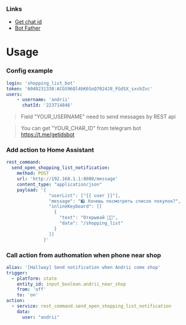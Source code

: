 ### Links
- [Get chat id](https://t.me/getidsbot)
- [Bot Father](https://t.me/BotFather)


# Usage
### Config example

```yaml
login: 'shopping_list_bot'
token: '6040231338:ACGS96Ql4bK6SoQ7024J8_FGdSX_sxshZvc'
users:
    - username: 'andrii'
      chatId: '223714846' 
```

> Field "YOUR_USERNAME" need to send messages by REST api

> You can get "YOUR_CHAR_ID" from telegram bot https://t.me/getidsbot 

### Add action to Home Assistant

```yaml
rest_command:
  send_open_shopping_list_notification:
    method: POST
    url: 'http://192.168.1.1:8080/message'
    content_type: "application/json"
    payload: '{
                "userList": ["{{ user }}"],
                "message": "🛍 Хочешь посмотреть список покупок?",
                "inlineKeyboard": [[
                  {
                    "text": "Открывай 👍🏻",
                    "data": "/shopping_list"
                  }
                ]]
              }'
```

### Call action from authomation when phone near shop

```yaml
alias: '[Hallway] Send notification when Andrii come shop'
trigger:
  - platform: state
    entity_id: input_boolean.andrii_near_shop
    from: 'off'
    to: 'on'
action:
  - service: rest_command.send_open_shopping_list_notification
    data:
      user: "andrii"
```
